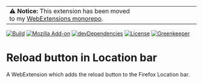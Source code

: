 <table><td>⚠️ <strong>Notice:</strong> This extension has been moved to my <a href="https://github.com/ExE-Boss/WebExtensions">WebExtensions monorepo</a>.</td></table>

[![Build](https://travis-ci.com/ExE-Boss/reload-in-urlbar.svg?branch=master)](https://travis-ci.com/ExE-Boss/reload-in-urlbar)
[![Mozilla Add-on](https://img.shields.io/amo/v/reload-in-urlbar.svg)](https://addons.mozilla.org/firefox/addon/reload-in-urlbar/)
[![devDependencies](https://img.shields.io/david/dev/ExE-Boss/reload-in-urlbar.svg)](https://david-dm.org/ExE-Boss/reload-in-urlbar?type=dev)
[![License](https://img.shields.io/github/license/ExE-Boss/reload-in-urlbar.svg)](https://github.com/ExE-Boss/reload-in-urlbar/blob/master/LICENSE)
[![Greenkeeper](https://badges.greenkeeper.io/ExE-Boss/reload-in-urlbar.svg)](https://greenkeeper.io/)

Reload button in Location bar
=============================

A WebExtension which adds the reload button to the Firefox Location bar.
